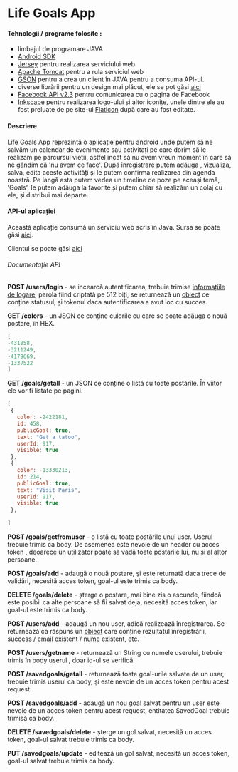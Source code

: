 # Life Goals App

#### Tehnologii / programe folosite :

 * limbajul de programare JAVA
 * [Android SDK](https://developer.android.com/sdk/index.html) 
 * [Jersey](https://jersey.java.net) pentru realizarea serviciului web 
 * [Apache Tomcat](http://tomcat.apache.org/) pentru a rula serviciul web  
 * [GSON](https://github.com/google/gson) pentru a crea un client în JAVA pentru a consuma API-ul.
 * diverse librării pentru un design mai plăcut, ele se pot găsi [aici](https://github.com/BoldijarPaul/Life-Goals-App/blob/master/app/build.gradle)
 * [Facebook API v2.3](https://developers.facebook.com/) pentru comunicarea cu o pagina de Facebook
 * [Inkscape](http://inkscape.org/) pentru realizarea logo-ului și altor iconițe, unele dintre ele au fost preluate de pe site-ul [Flaticon](http://www.flaticon.com/) după care au fost editate.
 
 
  #### Descriere
 
 Life Goals App reprezintă o aplicație pentru android unde putem să ne salvăm un calendar de evenimente sau activitați pe care dorim să le realizam pe parcursul vieții, astfel încăt să nu avem vreun moment în care să ne gândim că 'nu avem ce face'.
 După înregistrare putem adăuga , vizualiza, salva, edita aceste activități și le putem confirma realizarea din agenda noastră.
 Pe langă asta putem vedea un timeline de poze pe aceași temă, 'Goals', le putem adăuga la favorite și putem chiar să realizăm un colaj cu ele, și distribui mai departe.

 
 #### API-ul aplicației
 
 Această aplicație consumă un serviciu web scris în Java.
 Sursa se poate găsi [aici](https://github.com/BoldijarPaul/Life-Goals-Api).
 
 Clientul se poate găsi [aici](https://github.com/BoldijarPaul/Life-Goals-Api/tree/master/src/main/java/com/lifegoals/app/client)
 
 ###### Documentație API
 
   **POST /users/login** - se incearcă autentificarea, trebuie trimise [informațiile de logare](https://github.com/BoldijarPaul/Life-Goals-Api/blob/master/src/main/java/com/lifegoals/app/entities/LoginInfo.java), parola fiind criptată pe 512 biți, se returnează un [obiect](https://github.com/BoldijarPaul/Life-Goals-Api/blob/master/src/main/java/com/lifegoals/app/entities/LoginResult.java) ce conține statusul, și tokenul daca autentificarea a avut loc cu succes.
 
 **GET /colors** - un JSON ce conține culorile cu care se poate adăuga o nouă postare, în HEX.
 ```javascript
 [
-431858,
-3211249,
-4179669,
-1337522
]
```
 
  **GET /goals/getall** - un JSON ce conține o listă cu toate postările. În viitor ele vor fi listate pe pagini.
 ```javascript
 [
  {
    color: -2422181,
    id: 458,
    publicGoal: true,
    text: "Get a tatoo",
    userId: 917,
    visible: true
  },
  {
    color: -13330213,
    id: 214,
    publicGoal: true,
    text: "Visit Paris",
    userId: 917,
    visible: true
  },
  
]
```
 
  **POST /goals/getfromuser** - o listă cu toate postările unui user. Userul trebuie trimis ca body. De asemenea este nevoie de un header cu acces token , deoarece un utilizator poate să vadă toate postarile lui, nu și al altor persoane.

 **POST /goals/add** - adaugă o nouă postare, și este returnată daca trece de validări, necesită acces token, goal-ul este trimis ca body.
 
  **DELETE /goals/delete** - șterge o postare, mai bine zis o ascunde, fiindcă este posibil ca alte persoane să fii salvat deja, necesită acces token, iar goal-ul este trimis ca body.
  
   
  **POST /users/add** - adaugă un nou user, adică realizează înregistrarea. Se returnează ca răspuns un [obiect](https://github.com/BoldijarPaul/Life-Goals-Api/blob/master/src/main/java/com/lifegoals/app/entities/RegisterResponse.java) care conține rezultatul înregistrării, success / email existent / nume existent, etc.
  
  **POST /users/getname** - returnează un String cu numele userului, trebuie trimis în body userul , doar id-ul se verifică.
  
   **POST /savedgoals/getall** - returnează toate goal-urile salvate de un user, trebuie trimis userul ca body, și este nevoie de un acces token pentru acest request.
   
   **POST /savedgoals/add** - adaugă un nou goal salvat pentru un user este nevoie de un acces token pentru acest request, entitatea SavedGoal trebuie trimisă ca body.
   
   **DELETE /savedgoals/delete** - șterge un gol salvat, necesită un acces token, goal-ul salvat trebuie trimis ca body.
   
   **PUT /savedgoals/update** - editează un gol salvat, necesită un acces token, goal-ul salvat trebuie trimis ca body.
 
 

 
 

